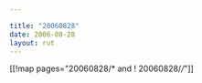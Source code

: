```yaml
---

title: "20060828"
date: 2006-08-28
layout: rut
---
```


[[!map pages="20060828/* and ! 20060828/*/*"]]
